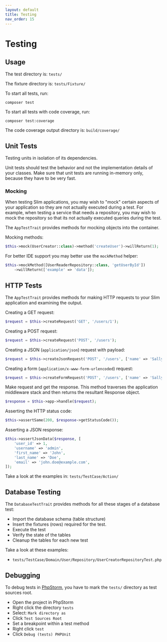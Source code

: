 ```yaml
---
layout: default
title: Testing
nav_order: 15
---
```


# Testing

## Usage

The test directory is: `tests/` 

The fixture directory is: `tests/Fixture/`

To start all tests, run:

```
composer test
```

To start all tests with code coverage, run:

```
composer test:coverage
```

The code coverage output directory is: `build/coverage/`

## Unit Tests

Testing units in isolation of its dependencies.

Unit tests should test the behavior and not the implementation details of your classes.
Make sure that unit tests are running in-memory only, because they have to be very fast. 

### Mocking

When testing Slim applications, you may wish to "mock" certain aspects of your 
application so they are not actually executed during a test. 
For example, when testing a service that needs a repository, 
you may wish to mock the repository so that its not actually 
executed queries during the test.

The `AppTestTrait` provides methods for mocking objects into the container.

Mocking methods:

```php
$this->mock(UserCreator::class)->method('createUser')->willReturn(1);
```

For better IDE  support you may better use the `mockMethod` helper:

```php
$this->mockMethod([UserReaderRepository::class, 'getUserById'])
    ->willReturn(['example' => 'data']);
```

## HTTP Tests

The `AppTestTrait` provides methods for making HTTP requests to your 
Slim application and examining the output. 

Creating a GET request:

```php
$request = $this->createRequest('GET', '/users/1');
```

Creating a POST request:

```php
$request = $this->createRequest('POST', '/users');
```

Creating a JSON (`application/json`) request with payload:

```php
$request = $this->createJsonRequest('POST', '/users', ['name' => 'Sally']);
```

Creating a form (`application/x-www-form-urlencoded`) request:

```php
$request = $this->createFormRequest('POST', '/users', ['name' => 'Sally']);
```

Make request and get the response. This method traverses the application
middleware stack and then returns the resultant Response object.

```php
$response = $this->app->handle($request);
``` 

Asserting the HTTP status code:

```php
$this->assertSame(200, $response->getStatusCode());
```

Asserting a JSON response:

```php
$this->assertJsonData($response, [
    'user_id' => 1,
    'username' => 'admin',
    'first_name' => 'John',
    'last_name' => 'Doe',
    'email' => 'john.doe@example.com',
]);
```

Take a look at the examples in: `tests/TestCase/Action/`

## Database Testing

The `DatabaseTestTrait` provides methods
for all these stages of a database test:

* Import the database schema (table structure)
* Insert the fixtures (rows) required for the test.
* Execute the test 
* Verify the state of the tables
* Cleanup the tables for each new test

Take a look at these examples:

* `tests/TestCase/Domain/User/Repository/UserCreatorRepositoryTest.php`

## Debugging

To debug tests in [PhpStorm](https://www.jetbrains.com/phpstorm/), you have to mark the `tests/` directory as test sources root. 

* Open the project in PhpStorm
* Right click the directory `tests` 
* Select: `Mark directory as`
* Click `Test Sources Root`
* Set a breakpoint within a test method
* Right click `test`
* Click `Debug (tests) PHPUnit`
